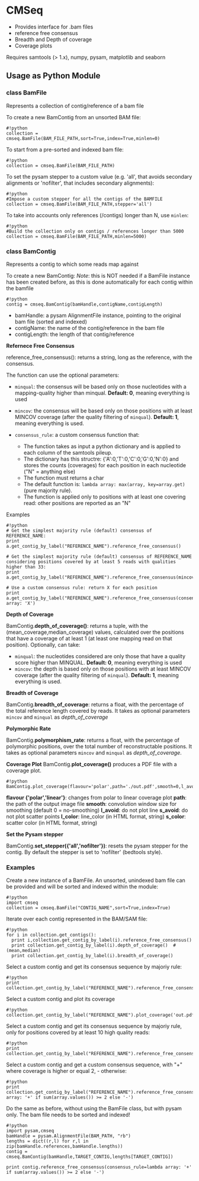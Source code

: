 # CMSeq #

 
* Provides interface for .bam files
* reference free consensus
* Breadth and Depth of coverage
* Coverage plots

Requires samtools (> 1.x), numpy, pysam, matplotlib and seaborn


## Usage as Python Module ##

### class BamFile ###

Represents a collection of contig/reference of a bam file

To create a new BamContig from an unsorted BAM file:
```
#!python
collection = cmseq.BamFile(BAM_FILE_PATH,sort=True,index=True,minlen=0)
```

To start from a pre-sorted and indexed bam file:
```
#!python
collection = cmseq.BamFile(BAM_FILE_PATH)
```

To set the pysam stepper to a custom value (e.g. 'all', that avoids secondary alignments or 'nofilter', that includes secondary alignments):
```
#!python
#Impose a custom stepper for all the contigs of the BAMFILE
collection = cmseq.BamFile(BAM_FILE_PATH,stepper='all')
```

To take into accounts only references (/contigs) longer than N, use `minlen`:
```
#!python
#Build the collection only on contigs / references longer than 5000
collection = cmseq.BamFile(BAM_FILE_PATH,minlen=5000)
```

### class BamContig ###

Represents a contig to which some reads map against

To create a new BamContig:
*Note*: this is NOT needed if a BamFile instance has been created before, as this is done automatically for each contig within the bamfile

```
#!python
contig = cmseq.BamContig(bamHandle,contigName,contigLength)
```

* bamHandle: a pysam AlignmentFile instance, pointing to the original bam file (sorted and indexed)
* contigName: the name of the contig/reference in the bam file
* contigLength: the length of that contig/reference

**Refernece Free Consensus**

reference_free_consensus(): returns a string, long as the reference, with the consensus.

The function can use the optional parameters:

* `minqual`: the consensus will be based only on those nucleotides with a mapping-quality higher than minqual. **Default: 0**, meaning everything is used
* `mincov`: the consensus will be based only on those positions with at least MINCOV coverage (after the quality filtering of `minqual`). **Default: 1**, meaning everything is used.

* `consensus_rule`: a custom consensus function that:
  - The function takes as input a python dictionary and is applied to each column of the samtools pileup. 
  - The dictionary has this structre: {'A':0,'T':0,'C':0,'G':0,'N':0} and stores the counts (coverages) for each position in each nucleotide ("N" = anything else) 
  - The function must returns a char
  - The default function is: `lambda array: max(array, key=array.get)` (pure majority rule).
  - The function is applied only to positions with at least one covering read: other positions are reported as an "N"

Examples
```
#!python
# Get the simplest majority rule (default) consensus of REFERENCE_NAME:
print a.get_contig_by_label("REFERENCE_NAME").reference_free_consensus()

# Get the simplest majority rule (default) consensus of REFERENCE_NAME considering positions covered by at least 5 reads with qualities higher than 33:
print a.get_contig_by_label("REFERENCE_NAME").reference_free_consensus(mincov=5,minqual=33)

# Use a custom consensus rule: return X for each position
print a.get_contig_by_label("REFERENCE_NAME").reference_free_consensus(consensus_rule=lambda array: 'X')
```

**Depth of Coverage**

BamContig.**depth_of_coverage()**: returns a tuple, with the (mean_coverage,median_coverage) values, calculated over the positions that have a coverage of at least 1 (at least one mapping read on that position). Optionally, can take:

* `minqual`: the nucleotides considered are only those that have a quality score higher than MINQUAL. **Default: 0**, meaning everything is used
* `mincov`: the depth is based only on those positions with at least MINCOV coverage (after the quality filtering of `minqual`). **Default: 1**, meaning everything is used.

**Breadth of Coverage**

BamContig.**breadth_of_coverage**: returns a float, with the percentage of the total reference length covered by reads. It takes as optional parameters `mincov` and `minqual` as *depth_of_coverage*

**Polymorphic Rate**

BamContig.**polymorphism_rate**: returns a float, with the percentage of polymorphic positions, over the total number of reconstructable positions. It takes as optional parameters `mincov` and `minqual` as *depth_of_coverage*. 

**Coverage Plot**
BamContig.**plot_coverage()** produces a PDF file with a coverage plot. 

```
#!python
BamContig.plot_coverage(flavour='polar',path='./out.pdf',smooth=0,l_avoid=False,s_avoid=False,l_color='#000000',s_color='#000000')
```

**flavour {'polar','linear'}**: changes from polar to linear coverage plot
**path**: the path of the output image file
**smooth**: convolution window size for smoothing (default 0 = no-smoothing)
**l_avoid**: do not plot line
**s_avoid**: do not plot scatter points
**l_color**: line_color (in HTML format, string)
**s_color**: scatter color (in HTML format, string)

**Set the Pysam stepper**

BamContig.**set_stepper({'all','nofilter'})**: resets the pysam stepper for the contig. By default the stepper is set to 'nofilter' (bedtools style).

### Examples ###

Create a new instance of a BamFile. An unsorted, unindexed bam file can be provided and will be sorted and indexed within the module:

```
#!python
import cmseq
collection = cmseq.BamFile("CONTIG_NAME",sort=True,index=True)
```

Iterate over each contig represented in the BAM/SAM file:

```
#!python
for i in collection.get_contigs():
  print i,collection.get_contig_by_label(i).reference_free_consensus()
  print collection.get_contig_by_label(i).depth_of_coverage()  #(mean,median)
  print collection.get_contig_by_label(i).breadth_of_coverage()
```
Select a custom contig and get its consensus sequence by majoriy rule:
```
#!python
print collection.get_contig_by_label("REFERENCE_NAME").reference_free_consensus()
```

Select a custom contig and plot its coverage
```
#!python
collection.get_contig_by_label("REFERENCE_NAME").plot_coverage('out.pdf')
```

Select a custom contig and get its consensus sequence by majoriy rule, only for positions covered by at least 10 high quality reads:

```
#!python
print collection.get_contig_by_label("REFERENCE_NAME").reference_free_consensus(mincov=10,minqual=33)
```

Select a custom contig and get a custom consensus sequence, with "+" where coverage is higher or equal 2, - otherwise:

```
#!python
print collection.get_contig_by_label("REFERENCE_NAME").reference_free_consensus(consensus_rule=lambda array: '+' if sum(array.values()) >= 2 else '-')
```

Do the same as before, without using the BamFile class, but with pysam only. The bam file needs to be sorted and indexed!

```
#!python
import pysam,cmseq
bamHandle = pysam.AlignmentFile(BAM_PATH, "rb")
lengths = dict((r,l) for r,l in zip(bamHandle.references,bamHandle.lengths))
contig = cmseq.BamContig(bamHandle,TARGET_CONTIG,lengths[TARGET_CONTIG])

print contig.reference_free_consensus(consensus_rule=lambda array: '+' if sum(array.values()) >= 2 else '-')

```